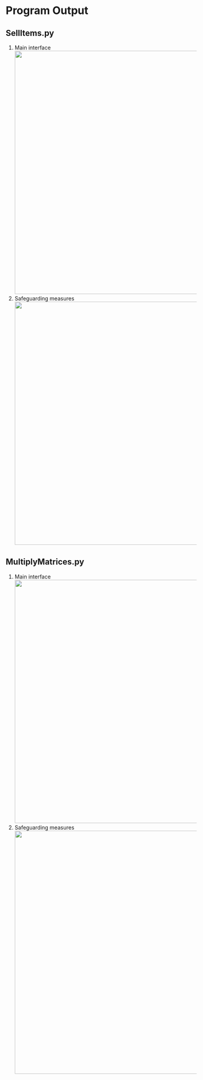 # Program Output

## SellItems.py

1. Main interface<br><img src="https://github.com/hendraanggrian/IIT-ITM513/raw/assets/assignments/hw3/screenshot1_1.png" width="640">
2. Safeguarding measures<br><img src="https://github.com/hendraanggrian/IIT-ITM513/raw/assets/assignments/hw3/screenshot1_2.png" width="640">

## MultiplyMatrices.py

1. Main interface<br><img src="https://github.com/hendraanggrian/IIT-ITM513/raw/assets/assignments/hw3/screenshot2_1.png" width="640">
2. Safeguarding measures<br><img src="https://github.com/hendraanggrian/IIT-ITM513/raw/assets/assignments/hw3/screenshot2_2.png" width="640">
